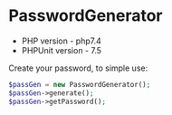 # PasswordGenerator

* PHP version - php7.4  
* PHPUnit version - 7.5  

Create your password, to simple use:
```php
$passGen = new PasswordGenerator();  
$passGen->generate();  
$passGen->getPassword();  
```